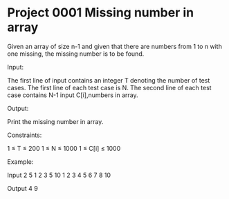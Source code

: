 <h1>Project 0001 Missing number in array</h1>
Given an array of size n-1 and given that there are numbers from 1 to n with one missing, the missing number is to be found.

Input:

The first line of input contains an integer T denoting the number of test cases.
The first line of each test case is N.
The second line of each test case contains N-1 input C[i],numbers in array.

Output:

Print the missing number in array.

Constraints:

1 ≤ T ≤ 200
1 ≤ N ≤ 1000
1 ≤ C[i] ≤ 1000

Example:

Input
2
5
1 2 3 5
10
1 2 3 4 5 6 7 8 10

Output
4
9
